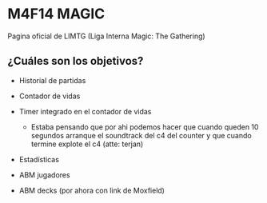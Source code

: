 # M4F14 MAGIC

Pagina oficial de LIMTG (Liga Interna Magic: The Gathering)

## ¿Cuáles son los objetivos?

- Historial de partidas

- Contador de vidas

- Timer integrado en el contador de vidas
  - Estaba pensando que por ahi podemos hacer que cuando queden 10 segundos arranque el soundtrack del c4 del counter y que cuando termine explote el c4 (atte: terjan)

- Estadísticas

- ABM jugadores

- ABM decks (por ahora con link de Moxfield)
